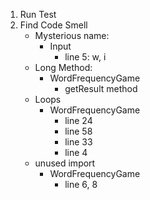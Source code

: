 1. Run Test
2. Find Code Smell
    - Mysterious name:
      - Input
        - line 5: w, i
    - Long Method:
      - WordFrequencyGame
        - getResult method
    - Loops
      - WordFrequencyGame
        - line 24
        - line 58
        - line 33
        - line 4
    - unused import
      - WordFrequencyGame
        - line 6, 8